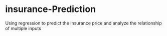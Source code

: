 # insurance-Prediction
Using regression to predict the insurance price and analyze the relationship of multiple inputs
